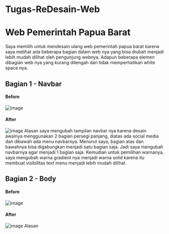 # Tugas-ReDesain-Web
# Web Pemerintah Papua Barat
Saya memilih untuk mendesain ulang web pemerintah papua barat karena saya melihat ada beberapa bagian dalam web nya yang bisa diubah menjadi lebih mudah dilihat oleh pengunjung webnya. Adapun beberapa elemen dibagian web nya yang kurang ditengah dan tidak memperhatikan white space nya.

## Bagian 1 - Navbar
#### Before
![image](https://github.com/ZakyBisdig/Tugas-ReDesain-Web/assets/147672935/7266ac86-8027-42c4-b08d-dc3c1404f4e6)
#### After
![image](https://github.com/ZakyBisdig/Tugas-ReDesain-Web/assets/147672935/221f00bc-89b1-43fd-acea-620edb2e0889)
Alasan saya mengubah tampilan navbar nya karena desain awalnya menggunakan 2 bagian persegi panjang, diatas ada social media dan dibawah ada menu navbarnya. Menurut saya, bagian atas dan bawahnya bisa digabungkan menjadi satu bagian saja. Jadi saya mengubah navbarnya agar menjadi 1 bagian saja. Kemudian untuk pemilihan warnanya, saya mengubah warna gradient nya menjadi warna solid karena itu membuat visibilitas text menu menjadi lebih mudah dilihat.

## Bagian 2 - Body
#### Before
![image](https://github.com/ZakyBisdig/Tugas-ReDesain-Web/assets/147672935/eba909f8-8bdc-4a8f-b0ac-d2cb5f98056c)
#### After
![image](https://github.com/ZakyBisdig/Tugas-ReDesain-Web/assets/147672935/315c6748-f435-402b-8174-4ac748b8c972)
Alasan
